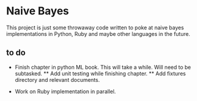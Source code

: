 # Naive Bayes

This project is just some throwaway code written to poke at
naive bayes implementations in Python, Ruby and maybe other
languages in the future.

## to do

* Finish chapter in python ML book. This will take a while. Will need to be
subtasked.
  ** Add unit testing while finishing chapter.
  ** Add fixtures directory and relevant documents.

* Work on Ruby implementation in parallel.
